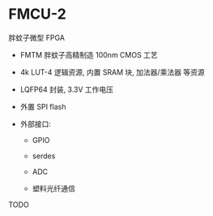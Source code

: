 # FMCU-2
胖蚊子微型 FPGA

+ FMTM 胖蚊子高精制造 100nm CMOS 工艺

+ 4k LUT-4 逻辑资源, 内置 SRAM 块, 加法器/乘法器 等资源

+ LQFP64 封装, 3.3V 工作电压

+ 外置 SPI flash

+ 外部接口:

  - GPIO

  - serdes

  - ADC

  - 塑料光纤通信


TODO

